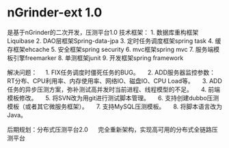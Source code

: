 nGrinder-ext 1.0
========
是基于nGrinder的二次开发，压测平台1.0
技术框架：
      1. 数据库重构框架Liquibase
      2. DAO层框架Spring-data-jpa
      3. 定时任务调度框架spring task
      4. 缓存框架ehcache
      5. 安全框架spring security
      6. mvc框架spring mvc
      7. 服务端模板引擎freemarker
      8. 单测框架junit
      9. 开发框架spring framework
      
      
解决问题：
      1. FIX任务调度时僵死任务的BUG。
      2. ADD服务器监控参数：RT分布、CPU利用率、内存使用率、网络IO、磁盘IO、CPU Load等。
      3. ADD任务的异步压测方案，弥补测试高并发时当前进程、线程模型的不足。
      4. 前端模板修改。
      5. 将SVN改为用git进行测试脚本管理。
      6. 支持创建dubbo压测模板（或者其它微服务框架）。
      7. 支持MySQL压测模板。
      8. 将脚本语言改为Java。
      
      

后期规划：分布式压测平台2.0
      完全重新架构，实现高可用的分布式全链路压测平台
